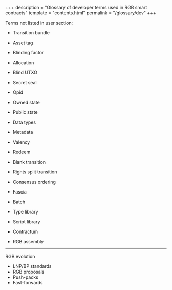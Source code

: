 +++
description = "Glossary of developer terms used in RGB smart contracts"
template = "contents.html"
permalink = "/glossary/dev"
+++

Terms not listed in user section:

- Transition bundle
- Asset tag
- Blinding factor
- Allocation
- Blind UTXO
- Secret seal
- Opid

- Owned state
- Public state
- Data types
- Metadata
- Valency
- Redeem

- Blank transition
- Rights split transition
- Consensus ordering
  
- Fascia
- Batch

- Type library
- Script library
- Contractum
- RGB assembly

---

RGB evolution

- LNP/BP standards
- RGB proposals
- Push-packs
- Fast-forwards

